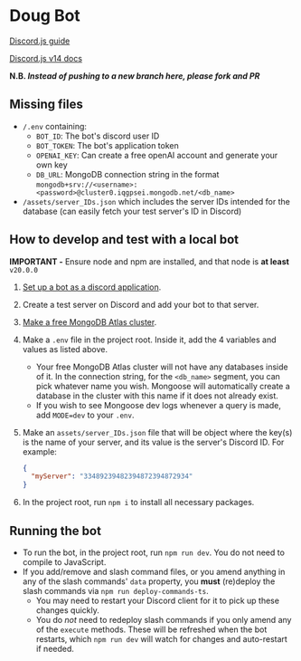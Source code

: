 # Doug Bot

[Discord.js guide](https://discordjs.guide/#before-you-begin)

[Discord.js v14 docs](https://discord.js.org/docs/packages/discord.js/14.14.1)

**N.B. *Instead of pushing to a new branch here, please fork and PR***

## Missing files

- `/.env` containing:
  - `BOT_ID`: The bot's discord user ID
  - `BOT_TOKEN`: The bot's application token
  - `OPENAI_KEY`: Can create a free openAI account and generate your own key
  - `DB_URL`: MongoDB connection string in the format `mongodb+srv://<username>:<password>@cluster0.iqgpsei.mongodb.net/<db_name>`
- `/assets/server_IDs.json` which includes the server IDs intended for the database (can easily fetch your test server's ID in Discord)

## How to develop and test with a local bot

**IMPORTANT -** Ensure node and npm are installed, and that node is **at least** `v20.0.0`

1. [Set up a bot as a discord application](https://discordjs.guide/preparations/setting-up-a-bot-application.html#creating-your-bot).
1. Create a test server on Discord and add your bot to that server.
1. [Make a free MongoDB Atlas cluster](https://www.mongodb.com/cloud/atlas/register).
1. Make a `.env` file in the project root. Inside it, add the 4 variables and values as listed above.
    - Your free MongoDB Atlas cluster will not have any databases inside of it. In the connection string, for the `<db_name>` segment, you can pick whatever name you wish. Mongoose will automatically create a database in the cluster with this name if it does not already exist.
    - If you wish to see Mongoose dev logs whenever a query is made, add `MODE=dev` to your `.env`.
1. Make an `assets/server_IDs.json` file that will be object where the key(s) is the name of your server, and its value is the server's Discord ID. For example:

    ```json
    {
      "myServer": "33489239482394872394872934"
    }
    ```

1. In the project root, run `npm i` to install all necessary packages.

## Running the bot

- To run the bot, in the project root, run `npm run dev`. You do not need to compile to JavaScript.
- If you add/remove and slash command files, or you amend anything in any of the slash commands' `data` property, you **must** (re)deploy the slash commands via `npm run deploy-commands-ts`.
  - You may need to restart your Discord client for it to pick up these changes quickly.
  - You do *not* need to redeploy slash commands if you only amend any of the `execute` methods. These will be refreshed when the bot restarts, which `npm run dev` will watch for changes and auto-restart if needed.
